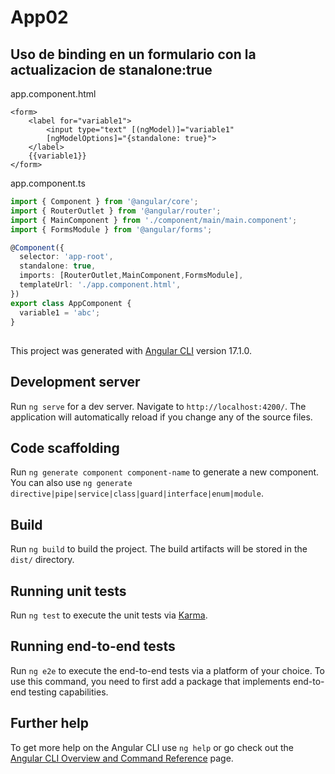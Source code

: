 # App02

## Uso de binding en un formulario con la actualizacion de stanalone:true
app.component.html
```htmls
<form>
    <label for="variable1">
        <input type="text" [(ngModel)]="variable1" 
        [ngModelOptions]="{standalone: true}">
    </label>
    {{variable1}}
</form>
```
app.component.ts
```ts
import { Component } from '@angular/core';
import { RouterOutlet } from '@angular/router';
import { MainComponent } from './component/main/main.component';
import { FormsModule } from '@angular/forms';

@Component({
  selector: 'app-root',
  standalone: true,
  imports: [RouterOutlet,MainComponent,FormsModule],
  templateUrl: './app.component.html',
})
export class AppComponent {
  variable1 = 'abc';
}

```

##

This project was generated with [Angular CLI](https://github.com/angular/angular-cli) version 17.1.0.

## Development server

Run `ng serve` for a dev server. Navigate to `http://localhost:4200/`. The application will automatically reload if you change any of the source files.

## Code scaffolding

Run `ng generate component component-name` to generate a new component. You can also use `ng generate directive|pipe|service|class|guard|interface|enum|module`.

## Build

Run `ng build` to build the project. The build artifacts will be stored in the `dist/` directory.

## Running unit tests

Run `ng test` to execute the unit tests via [Karma](https://karma-runner.github.io).

## Running end-to-end tests

Run `ng e2e` to execute the end-to-end tests via a platform of your choice. To use this command, you need to first add a package that implements end-to-end testing capabilities.

## Further help

To get more help on the Angular CLI use `ng help` or go check out the [Angular CLI Overview and Command Reference](https://angular.io/cli) page.
